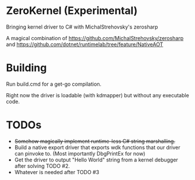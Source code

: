 # ZeroKernel (Experimental)
Bringing kernel driver to C# with MichalStrehovsky's zerosharp

A magical combination of https://github.com/MichalStrehovsky/zerosharp and https://github.com/dotnet/runtimelab/tree/feature/NativeAOT 

# Building
Run build.cmd for a get-go compilation.

Right now the driver is loadable (with kdmapper) but without any executable code.

# TODOs
-  ~~Somehow magically implement runtime-less C# string marshalling.~~
- Build a native export driver that exports wdk functions that our driver can pinvoke to. (Most importantly DbgPrintEx for now)
- Get the driver to output "Hello World" string from a kernel debugger after solving TODO #2.
- Whatever is needed after TODO #3

